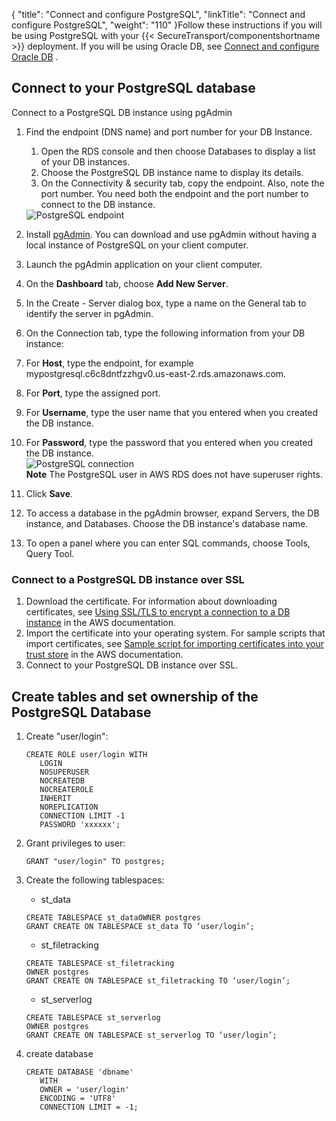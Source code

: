 {
    "title": "Connect and configure PostgreSQL",
    "linkTitle": "Connect and configure PostgreSQL",
    "weight": "110"
}Follow these instructions if you will be using PostgreSQL with your {{< SecureTransport/componentshortname  >}} deployment. If you will be using Oracle DB, see [Connect and configure Oracle DB](../connect-oracle) .

## Connect to your PostgreSQL database

Connect to a PostgreSQL DB instance using pgAdmin

1.  Find the endpoint (DNS name) and port number for your DB Instance.
    1.  Open the RDS console and then choose Databases to display a list of your DB instances.
    2.  Choose the PostgreSQL DB instance name to display its details.
    3.  On the Connectivity & security tab, copy the endpoint. Also, note the port number. You need both the endpoint and the port number to connect to the DB instance.

      
    <img src="/Images/SecureTransport/db-postgre-endpoint.png" title="PostgreSQL endpoint" class="maxWidth" alt="PostgreSQL endpoint" />
2.  Install [pgAdmin](http://www.pgadmin.org/). You can download and use pgAdmin without having a local instance of PostgreSQL on your client computer.
3.  Launch the pgAdmin application on your client computer.
4.  On the **Dashboard** tab, choose **Add New Server**.
5.  In the Create - Server dialog box, type a name on the General tab to identify the server in pgAdmin.
6.  On the Connection tab, type the following information from your DB instance:
7.  For **Host**, type the endpoint, for example mypostgresql.c6c8dntfzzhgv0.us-east-2.rds.amazonaws.com.
8.  For **Port**, type the assigned port.
9.  For **Username**, type the user name that you entered when you created the DB instance.
10. For **Password**, type the password that you entered when you created the DB instance.  
    <img src="/Images/SecureTransport/db-postgre-connection.png" title="PostgreSQL connection " class="maxWidth" alt="PostgreSQL connection" />  
    **Note** The PostgreSQL user in AWS RDS does not have superuser rights.
11. Click **Save**.
12. To access a database in the pgAdmin browser, expand Servers, the DB instance, and Databases. Choose the DB instance's database name.
13. To open a panel where you can enter SQL commands, choose Tools, Query Tool.

### Connect to a PostgreSQL DB instance over SSL

1.  Download the certificate. For information about downloading certificates, see [Using SSL/TLS to encrypt a connection to a DB instance](https://docs.aws.amazon.com/AmazonRDS/latest/UserGuide/UsingWithRDS.SSL.html) in the AWS documentation.
2.  Import the certificate into your operating system. For sample scripts that import certificates, see [Sample script for importing certificates into your trust store](https://docs.aws.amazon.com/AmazonRDS/latest/UserGuide/UsingWithRDS.SSL-certificate-rotation.html#UsingWithRDS.SSL-certificate-rotation-sample-script) in the AWS documentation.
3.  Connect to your PostgreSQL DB instance over SSL.

## Create tables and set ownership of the PostgreSQL Database

1.  Create "user/login":  



        CREATE ROLE user/login WITH
           LOGIN
           NOSUPERUSER
           NOCREATEDB
           NOCREATEROLE
           INHERIT
           NOREPLICATION
           CONNECTION LIMIT -1
           PASSWORD 'xxxxxx';

2.  Grant privileges to user:  


        GRANT "user/login" TO postgres;

3.  Create the following tablespaces:

    -   st\_data

    <!-- -->

        CREATE TABLESPACE st_dataOWNER postgres
        GRANT CREATE ON TABLESPACE st_data TO ‘user/login’;

    -   st\_filetracking

    <!-- -->

        CREATE TABLESPACE st_filetracking
        OWNER postgres
        GRANT CREATE ON TABLESPACE st_filetracking TO ‘user/login’;

    -   st\_serverlog

    <!-- -->

        CREATE TABLESPACE st_serverlog
        OWNER postgres
        GRANT CREATE ON TABLESPACE st_serverlog TO ‘user/login’;

4.  create database  



        CREATE DATABASE 'dbname'
           WITH
           OWNER = 'user/login'
           ENCODING = 'UTF8'
           CONNECTION LIMIT = -1;
